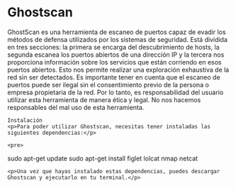 <body>
    <h1>Ghostscan</h1>
    <p>GhostScan es una herramienta de escaneo de puertos capaz de evadir los métodos de defensa utilizados por los sistemas de seguridad. Está dividida en tres secciones: la primera se encarga del descubrimiento de hosts, la segunda escanea los puertos abiertos de una dirección IP y la tercera nos proporciona información sobre los servicios que están corriendo en esos puertos abiertos. Esto nos permite realizar una exploración exhaustiva de la red sin ser detectados. Es importante tener en cuenta que el escaneo de puertos puede ser ilegal sin el consentimiento previo de la persona o empresa propietaria de la red. Por lo tanto, es responsabilidad del usuario utilizar esta herramienta de manera ética y legal. No nos hacemos responsables del mal uso de esta herramienta.</p>

    Instalación
    <p>Para poder utilizar Ghostscan, necesitas tener instaladas las siguientes dependencias:</p>

    <pre>
sudo apt-get update
sudo apt-get install figlet lolcat nmap netcat
    </pre>

    <p>Una vez que hayas instalado estas dependencias, puedes descargar Ghostscan y ejecutarlo en tu terminal.</p>
  </body>
</html>
